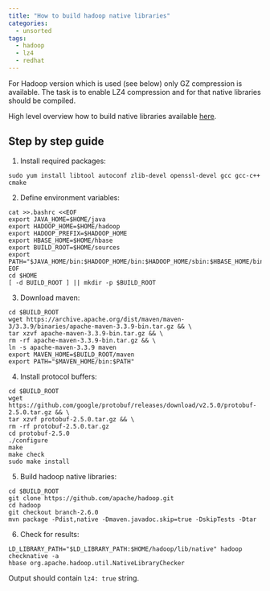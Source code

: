 ```yaml
---
title: "How to build hadoop native libraries"
categories:
  - unsorted
tags:
  - hadoop
  - lz4
  - redhat
---
```


For Hadoop version which is used (see below) only GZ compression is available. The task is to enable LZ4 compression and for that native libraries should be compiled.

High level overview how to build native libraries available [here](https://hadoop.apache.org/docs/stable/hadoop-project-dist/hadoop-common/NativeLibraries.html).

## Step by step guide
1. Install required packages:
```
sudo yum install libtool autoconf zlib-devel openssl-devel gcc gcc-c++ cmake
```
2. Define environment variables:
```
cat >>.bashrc <<EOF
export JAVA_HOME=$HOME/java
export HADOOP_HOME=$HOME/hadoop
export HADOOP_PREFIX=$HADOOP_HOME
export HBASE_HOME=$HOME/hbase
export BUILD_ROOT=$HOME/sources
export PATH="$JAVA_HOME/bin:$HADOOP_HOME/bin:$HADOOP_HOME/sbin:$HBASE_HOME/bin:$PATH"
EOF
cd $HOME
[ -d BUILD_ROOT ] || mkdir -p $BUILD_ROOT
```
3. Download maven:
```
cd $BUILD_ROOT
wget https://archive.apache.org/dist/maven/maven-3/3.3.9/binaries/apache-maven-3.3.9-bin.tar.gz && \
tar xzvf apache-maven-3.3.9-bin.tar.gz && \
rm -rf apache-maven-3.3.9-bin.tar.gz && \
ln -s apache-maven-3.3.9 maven
export MAVEN_HOME=$BUILD_ROOT/maven
export PATH="$MAVEN_HOME/bin:$PATH"
```
4. Install protocol buffers:
```
cd $BUILD_ROOT
wget https://github.com/google/protobuf/releases/download/v2.5.0/protobuf-2.5.0.tar.gz && \
tar xzvf protobuf-2.5.0.tar.gz && \
rm -rf protobuf-2.5.0.tar.gz
cd protobuf-2.5.0
./configure
make
make check
sudo make install
```
5. Build hadoop native libraries:
```
cd $BUILD_ROOT
git clone https://github.com/apache/hadoop.git
cd hadoop
git checkout branch-2.6.0
mvn package -Pdist,native -Dmaven.javadoc.skip=true -DskipTests -Dtar
```

6. Check for results:
```
LD_LIBRARY_PATH="$LD_LIBRARY_PATH:$HOME/hadoop/lib/native" hadoop checknative -a
hbase org.apache.hadoop.util.NativeLibraryChecker
```
Output should contain `lz4: true` string.
